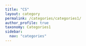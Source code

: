 ```yaml
---
title: "CS"
layout: category
permalink: /categories/categories1/
author_profile: true
taxonomy: Categories1
sidebar:
  nav: "categories"
---
```

